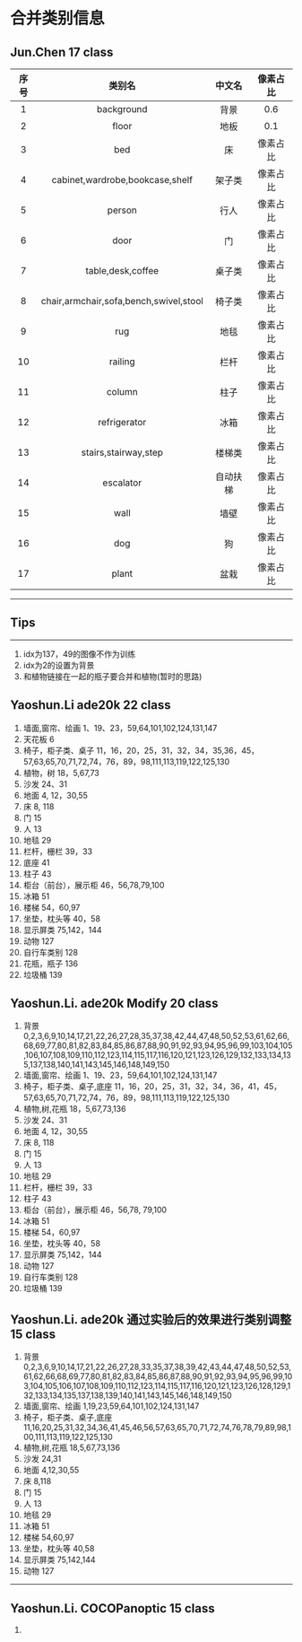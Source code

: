 # 合并类别信息

## Jun.Chen  17 class

| 序号  |                 类别名                 |  中文名  | 像素占比 |
| :---: | :------------------------------------: | :------: | :------: |
|   1   |               background               |   背景   |   0.6    |
|   2   |                 floor                  |   地板   |   0.1    |
|   3   |                  bed                   |    床    | 像素占比 |
|   4   |    cabinet,wardrobe,bookcase,shelf     |  架子类  | 像素占比 |
|   5   |                 person                 |   行人   | 像素占比 |
|   6   |                  door                  |    门    | 像素占比 |
|   7   |           table,desk,coffee            |  桌子类  | 像素占比 |
|   8   | chair,armchair,sofa,bench,swivel,stool |  椅子类  | 像素占比 |
|   9   |                  rug                   |   地毯   | 像素占比 |
|  10   |                railing                 |   栏杆   | 像素占比 |
|  11   |                 column                 |   柱子   | 像素占比 |
|  12   |              refrigerator              |   冰箱   | 像素占比 |
|  13   |          stairs,stairway,step          |  楼梯类  | 像素占比 |
|  14   |               escalator                | 自动扶梯 | 像素占比 |
|  15   |                  wall                  |   墙壁   | 像素占比 |
|  16   |                  dog                   |    狗    | 像素占比 |
|  17   |                 plant                  |   盆栽   | 像素占比 |

---

## Tips

---
1. idx为137，49的图像不作为训练
2. idx为2的设置为背景
3. 和植物链接在一起的瓶子要合并和植物(暂时的思路)

## Yaoshun.Li ade20k 22 class
1. 墙面,窗帘、绘画  1、19、23，59,64,101,102,124,131,147
2. 天花板     6
3. 椅子，柜子类、桌子   11，16，20，25，31，32，34，35,36，45，57,63,65,70,71,72,74，76，89，98,111,113,119,122,125,130
4. 植物，树 18，5,67,73
5. 沙发 24、31
6. 地面 4, 12，30,55
7. 床 8, 118
8. 门 15
9.  人 13
10. 地毯 29
11. 栏杆，栅栏  39，33
12. 底座  41
13. 柱子 43
14. 柜台（前台），展示柜  46，56,78,79,100
15. 冰箱 51
16. 楼梯  54，60,97
17. 坐垫，枕头等  40，58
18. 显示屏类  75,142，144
19. 动物  127
20. 自行车类别   128
21. 花瓶，瓶子  136
22. 垃圾桶  139

## Yaoshun.Li. ade20k Modify 20 class
1. 背景   0,2,3,6,9,10,14,17,21,22,26,27,28,35,37,38,42,44,47,48,50,52,53,61,62,66,68,69,77,80,81,82,83,84,85,86,87,88,90,91,92,93,94,95,96,99,103,104,105,106,107,108,109,110,112,123,114,115,117,116,120,121,123,126,129,132,133,134,135,137,138,140,141,143,145,146,148,149,150
2. 墙面,窗帘、绘画  1、19、23，59,64,101,102,124,131,147
3. 椅子，柜子类、桌子,底座   11，16，20，25，31，32，34，36，41，45，57,63,65,70,71,72,74，76，89，98,111,113,119,122,125,130
4. 植物,树,花瓶 18，5,67,73,136
5. 沙发 24、31
6. 地面 4, 12，30,55
7. 床 8, 118
8.  门 15
9.  人 13
10. 地毯 29
11. 栏杆，栅栏  39，33
12. 柱子 43
13. 柜台（前台），展示柜  46，56,78, 79,100
14. 冰箱 51
15. 楼梯  54，60,97
16. 坐垫，枕头等  40，58
17. 显示屏类  75,142，144
18. 动物  127
19. 自行车类别   128
20. 垃圾桶  139
    

## Yaoshun.Li. ade20k 通过实验后的效果进行类别调整  15 class
1. 背景   0,2,3,6,9,10,14,17,21,22,26,27,28,33,35,37,38,39,42,43,44,47,48,50,52,53,61,62,66,68,69,77,80,81,82,83,84,85,86,87,88,90,91,92,93,94,95,96,99,103,104,105,106,107,108,109,110,112,123,114,115,117,116,120,121,123,126,128,129,132,133,134,135,137,138,139,140,141,143,145,146,148,149,150
2. 墙面,窗帘、绘画  1,19,23,59,64,101,102,124,131,147
3. 椅子，柜子类、桌子,底座   11,16,20,25,31,32,34,36,41,45,46,56,57,63,65,70,71,72,74,76,78,79,89,98,100,111,113,119,122,125,130
4. 植物,树,花瓶 18,5,67,73,136
5. 沙发 24,31
6. 地面 4,12,30,55
7. 床   8,118
8.  门 15
9.  人 13
10. 地毯 29
11. 冰箱 51
12. 楼梯  54,60,97
13. 坐垫，枕头等  40,58
14. 显示屏类  75,142,144
15. 动物  127
    
---

## Yaoshun.Li.   COCOPanoptic  15 class
1. 
